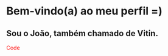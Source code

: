# Bem-vindo(a) ao meu perfil =)
## Sou o João, também chamado de Vitin.

<div style='color: red;'>Code</div>
